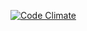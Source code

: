 [![Code Climate](https://codeclimate.com/github/pouleta/pathwar.rubybrute/badges/gpa.svg)](https://codeclimate.com/github/pouleta/pathwar.rubybrute)
